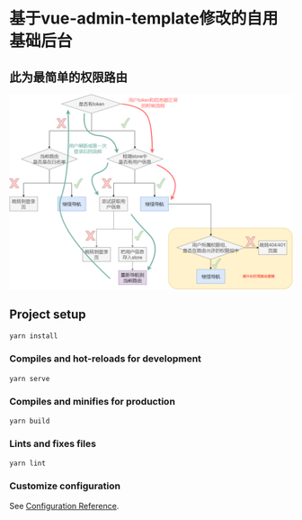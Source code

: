 # 基于vue-admin-template修改的自用基础后台
## 此为最简单的权限路由
![markdown](https://github.com/DCLangX/vueRoutingPermission/raw/master/%E6%9C%80%E7%AE%80%E5%8D%95%E8%B7%AF%E7%94%B1%E6%9D%83%E9%99%90.png "markdown")
## Project setup
```
yarn install
```

### Compiles and hot-reloads for development
```
yarn serve
```

### Compiles and minifies for production
```
yarn build
```

### Lints and fixes files
```
yarn lint
```

### Customize configuration
See [Configuration Reference](https://cli.vuejs.org/config/).
